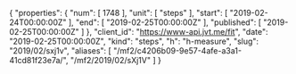 {
  "properties": {
    "num": [
      1748
    ],
    "unit": [
      "steps"
    ],
    "start": [
      "2019-02-24T00:00:00Z"
    ],
    "end": [
      "2019-02-25T00:00:00Z"
    ],
    "published": [
      "2019-02-25T00:00:00Z"
    ]
  },
  "client_id": "https://www-api.jvt.me/fit",
  "date": "2019-02-25T00:00:00Z",
  "kind": "steps",
  "h": "h-measure",
  "slug": "2019/02/sxj1v",
  "aliases": [
    "/mf2/c4206b09-9e57-4afe-a3a1-41cd81f23e7a/",
    "/mf2/2019/02/sXj1V"
  ]
}
